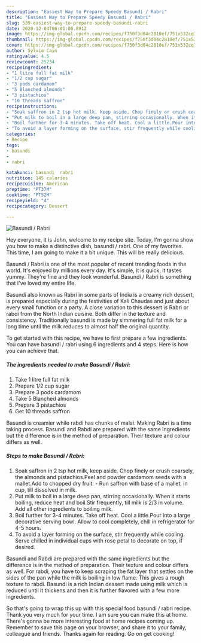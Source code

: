 ```yaml
---
description: "Easiest Way to Prepare Speedy Basundi / Rabri"
title: "Easiest Way to Prepare Speedy Basundi / Rabri"
slug: 539-easiest-way-to-prepare-speedy-basundi-rabri
date: 2020-12-04T06:01:08.891Z
image: https://img-global.cpcdn.com/recipes/f750f3d04c2810ef/751x532cq70/basundi-rabri-recipe-main-photo.jpg
thumbnail: https://img-global.cpcdn.com/recipes/f750f3d04c2810ef/751x532cq70/basundi-rabri-recipe-main-photo.jpg
cover: https://img-global.cpcdn.com/recipes/f750f3d04c2810ef/751x532cq70/basundi-rabri-recipe-main-photo.jpg
author: Sylvia Cain
ratingvalue: 4.5
reviewcount: 25234
recipeingredient:
- "1 litre full fat milk"
- "1/2 cup sugar"
- "3 pods cardamom"
- "5 Blanched almonds"
- "3 pistachios"
- "10 threads saffron"
recipeinstructions:
- "Soak saffron in 2 tsp hot milk, keep aside. Chop finely or crush coarsely, the almonds and pistachios.Peel and powder cardamom seeds with a mallet.Add to chopped dry fruit. Run saffron with base of a mallet, in cup, till dissolved in milk."
- "Put milk to boil in a large deep pan, stirring occasionally. When it starts boiling, reduce heat and boil.Stir frequently, till milk is 2/3 in volume. Add all other ingredients to boiling milk."
- "Boil further for 3-4 minutes. Take off heat. Cool a little.Pour into a large decorative serving bowl. Allow to cool completely, chill in refrigerator for 4-5 hours."
- "To avoid a layer forming on the surface, stir frequently while cooling. Serve chilled in individual cups with rose petal to decorate on top, if desired."
categories:
- Recipe
tags:
- basundi
- 
- rabri

katakunci: basundi  rabri 
nutrition: 145 calories
recipecuisine: American
preptime: "PT37M"
cooktime: "PT52M"
recipeyield: "4"
recipecategory: Dessert

---
```



![Basundi / Rabri](https://img-global.cpcdn.com/recipes/f750f3d04c2810ef/751x532cq70/basundi-rabri-recipe-main-photo.jpg)

Hey everyone, it is John, welcome to my recipe site. Today, I'm gonna show you how to make a distinctive dish, basundi / rabri. One of my favorites. This time, I am going to make it a bit unique. This will be really delicious.

Basundi / Rabri is one of the most popular of recent trending foods in the world. It's enjoyed by millions every day. It's simple, it is quick, it tastes yummy. They're fine and they look wonderful. Basundi / Rabri is something that I've loved my entire life.

Basundi also known as Rabri in some parts of India is a creamy rich dessert, is prepared especially during the festivities of Kali Chaudas and just about every small function or a party. A close variation to this dessert is Rabri or rabdi from the North Indian cuisine. Both differ in the texture and consistency. Traditionally basundi is made by simmering full fat milk for a long time until the milk reduces to almost half the original quantity.


To get started with this recipe, we have to first prepare a few ingredients. You can have basundi / rabri using 6 ingredients and 4 steps. Here is how you can achieve that.

<!--inarticleads1-->

##### The ingredients needed to make Basundi / Rabri:

1. Take 1 litre full fat milk
1. Prepare 1/2 cup sugar
1. Prepare 3 pods cardamom
1. Take 5 Blanched almonds
1. Prepare 3 pistachios
1. Get 10 threads saffron


Basundi is creamier while rabdi has chunks of malai. Making Rabri is a time taking process. Basundi and Rabdi are prepared with the same ingredients but the difference is in the method of preparation. Their texture and colour differs as well. 

<!--inarticleads2-->

##### Steps to make Basundi / Rabri:

1. Soak saffron in 2 tsp hot milk, keep aside. Chop finely or crush coarsely, the almonds and pistachios.Peel and powder cardamom seeds with a mallet.Add to chopped dry fruit. - Run saffron with base of a mallet, in cup, till dissolved in milk.
1. Put milk to boil in a large deep pan, stirring occasionally. When it starts boiling, reduce heat and boil.Stir frequently, till milk is 2/3 in volume. Add all other ingredients to boiling milk.
1. Boil further for 3-4 minutes. Take off heat. Cool a little.Pour into a large decorative serving bowl. Allow to cool completely, chill in refrigerator for 4-5 hours.
1. To avoid a layer forming on the surface, stir frequently while cooling. Serve chilled in individual cups with rose petal to decorate on top, if desired.


Basundi and Rabdi are prepared with the same ingredients but the difference is in the method of preparation. Their texture and colour differs as well. For rabdi, you have to keep scraping the fat layer that settles on the sides of the pan while the milk is boiling in low flame. This gives a rough texture to rabdi. Basundi is a rich Indian dessert made using milk which is reduced until it thickens and then it is further flavored with a few more ingredients. 

So that's going to wrap this up with this special food basundi / rabri recipe. Thank you very much for your time. I am sure you can make this at home. There's gonna be more interesting food at home recipes coming up. Remember to save this page on your browser, and share it to your family, colleague and friends. Thanks again for reading. Go on get cooking!
